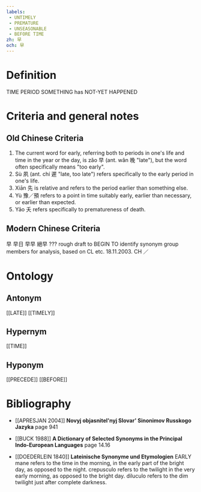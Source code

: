 ```yaml
---
labels: 
 - UNTIMELY
 - PREMATURE
 - UNSEASONABLE
 - BEFORE TIME
zh: 早
och: 早
---
```


# Definition
TIME PERIOD SOMETHING has NOT-YET HAPPENED
# Criteria and general notes
## Old Chinese Criteria
1. The current word for early, referring both to periods in one's life and time in the year or the day, is zǎo 早 (ant. wǎn 晚 "late"), but the word often specifically means "too early".
2. Sù 夙 (ant. chí 遲 "late, too late") refers specifically to the early period in one's life.
3. Xiān 先 is relative and refers to the period earlier than something else.
4. Yù 豫／預 refers to a point in time suitably early, earlier than necessary, or earlier than expected.
5. Yāo 夭 refers specifically to prematureness of death.
## Modern Chinese Criteria
早
早日
早早
絕早
???
rough draft to BEGIN TO identify synonym group members for analysis, based on CL etc. 18.11.2003. CH ／
# Ontology

## Antonym
[[LATE]]
[[TIMELY]]
## Hypernym
[[TIME]]
## Hyponym
[[PRECEDE]]
[[BEFORE]]
# Bibliography
- [[APRESJAN 2004]]
**Novyj objasnitel'nyj Slovar' Sinonimov Russkogo Jazyka** page 941

- [[BUCK 1988]]
**A Dictionary of Selected Synonyms in the Principal Indo-European Languages** page 14.16

- [[DOEDERLEIN 1840]]
**Lateinische Synonyme und Etymologien** 
EARLY
mane refers to the time in the morning, in the early part of the bright day, as opposed to the night.
crepusculo refers to the twilight in the very early morning, as opposed to the bright day.
diluculo refers to the dim twilight just after complete darkness.